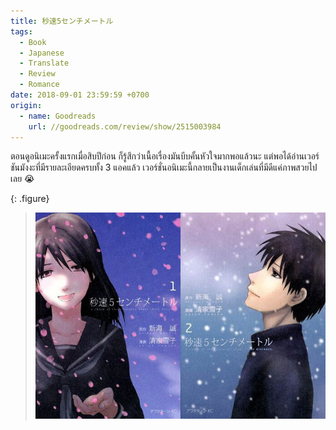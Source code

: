 ```yaml
---
title: 秒速5センチメートル
tags:
  - Book
  - Japanese
  - Translate
  - Review
  - Romance
date: 2018-09-01 23:59:59 +0700
origin:
  - name: Goodreads
    url: //goodreads.com/review/show/2515003984
---
```


ตอนดูอนิเมะครั้งแรกเมื่อสิบปีก่อน ก็รู้สึกว่าเนื้อเรื่องมันบีบคั้นหัวใจมากพอแล้วนะ แต่พอได้อ่านเวอร์ชันมังงะที่มีรายละเอียดครบทั้ง 3 แอคแล้ว เวอร์ชั่นอนิเมะนี้กลายเป็นงานเด็กเล่นที่มีดีแค่ภาพสวยไปเลย 😭

{: .figure}
> ![](/images/book/5cm-per-second.jpg)
